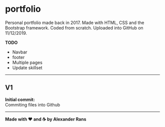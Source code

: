 # portfolio
Personal portfolio made back in 2017. Made with HTML, CSS and the Bootstrap framework. Coded from scratch. Uploaded into GitHub on 11/12/2019.

**TODO**
* Navbar
* footer
* Multiple pages
* Update skillset

---

## V1
**Initial commit:**  
Commiting files into Github

---

**Made with :heart: and :coffee: by Alexander Rans**
